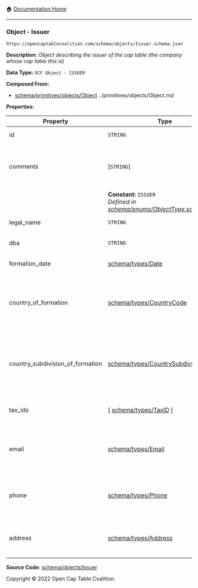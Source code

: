 :house: [Documentation Home](../../../README.md)

---

### Object - Issuer

`https://opencaptablecoalition.com/schema/objects/Issuer.schema.json`

**Description:** _Object describing the issuer of the cap table (the company whose cap table this is)_

**Data Type:** `OCF Object - ISSUER`

**Composed From:**

- [schema/primitives/objects/Object](../primitives/objects/Object.md) ../primitives/objects/Object.md

**Properties:**

| Property                         | Type                                                                                                  | Description                                                                     | Required   |
| -------------------------------- | ----------------------------------------------------------------------------------------------------- | ------------------------------------------------------------------------------- | ---------- |
| id                               | `STRING`                                                                                              | Identifier for the object                                                       | `REQUIRED` |
| comments                         | [`STRING`]                                                                                            | Unstructured text comments related to and stored for the object                 | -          |
|                                  | **Constant:** `ISSUER`</br>_Defined in [schema/enums/ObjectType.schema.json](../enums/ObjectType.md)_ | Object type field                                                               | -          |
| legal_name                       | `STRING`                                                                                              | Legal name of the issuer                                                        | `REQUIRED` |
| dba                              | `STRING`                                                                                              | Doing Business As name                                                          | -          |
| formation_date                   | [schema/types/Date](../types/Date.md)                                                                 | Date of formation                                                               | `REQUIRED` |
| country_of_formation             | [schema/types/CountryCode](../types/CountryCode.md)                                                   | The country where the issuer company was legally formed (ISO 3166-1 alpha-2)    | `REQUIRED` |
| country_subdivision_of_formation | [schema/types/CountrySubdivisionCode](../types/CountrySubdivisionCode.md)                             | The state, province, or subdivision where the issuer company was legally formed | -          |
| tax_ids                          | [ [schema/types/TaxID](../types/TaxID.md) ]                                                           | The tax ids for this issuer company                                             | -          |
| email                            | [schema/types/Email](../types/Email.md)                                                               | A work email that the issuer company can be reached at                          | -          |
| phone                            | [schema/types/Phone](../types/Phone.md)                                                               | A phone number that the issuer company can be reached at                        | -          |
| address                          | [schema/types/Address](../types/Address.md)                                                           | The headquarters address of the issuing company                                 | -          |

**Source Code:** [schema/objects/Issuer](../../../../schema/objects/Issuer.schema.json)

Copyright © 2022 Open Cap Table Coalition.
